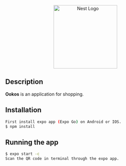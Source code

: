 <p align="center">
  <a href="https://reactnative.dev/" target="blank"><img src="https://upload.wikimedia.org/wikipedia/commons/a/a7/React-icon.svg" width="200" alt="Nest Logo" /></a>
</p>

## Description

<b>Ookos</b> is an application for shopping.


## Installation

```bash
First install expo app (Expo Go) on Android or IOS.
$ npm install
```

## Running the app

```bash
$ expo start -c
Scan the QR code in terminal through the expo app.
```
